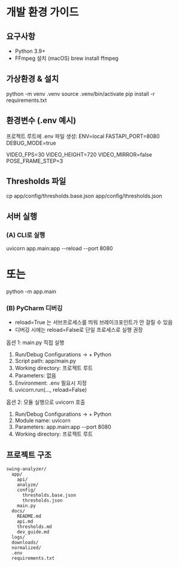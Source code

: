 # 개발 환경 가이드

## 요구사항
- Python 3.9+
- FFmpeg 설치 (macOS)
  brew install ffmpeg

## 가상환경 & 설치
python -m venv .venv
source .venv/bin/activate
pip install -r requirements.txt

## 환경변수 (.env 예시)
프로젝트 루트에 .env 파일 생성:
ENV=local
FASTAPI_PORT=8080
DEBUG_MODE=true

VIDEO_FPS=30
VIDEO_HEIGHT=720
VIDEO_MIRROR=false
POSE_FRAME_STEP=3

## Thresholds 파일
cp app/config/thresholds.base.json app/config/thresholds.json

## 서버 실행

### (A) CLI로 실행
uvicorn app.main:app --reload --port 8080
# 또는
python -m app.main

### (B) PyCharm 디버깅
- reload=True 는 서브프로세스를 띄워 브레이크포인트가 안 걸릴 수 있음  
- 디버깅 시에는 reload=False로 단일 프로세스로 실행 권장

옵션 1: main.py 직접 실행
1. Run/Debug Configurations → + Python
2. Script path: app/main.py
3. Working directory: 프로젝트 루트
4. Parameters: 없음
5. Environment: .env 필요시 지정
6. uvicorn.run(..., reload=False)

옵션 2: 모듈 실행으로 uvicorn 호출
1. Run/Debug Configurations → + Python
2. Module name: uvicorn
3. Parameters: app.main:app --port 8080
4. Working directory: 프로젝트 루트

## 프로젝트 구조
```
swing-analyzer/
  app/
    api/
    analyze/
    config/
      thresholds.base.json
      thresholds.json
    main.py
  docs/
    README.md
    api.md
    thresholds.md
    dev_guide.md
  logs/
  downloads/
  normalized/
  .env
  requirements.txt
```
